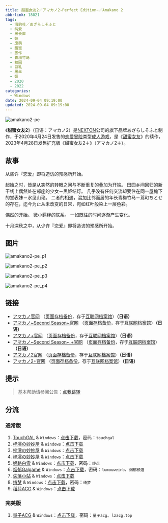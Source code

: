 ```yaml
---
title: 甜蜜女友2／アマカノ2~Perfect Edition~／Amakano 2
abbrlink: 18021
tags:
  - 海豹社／あざらしそふと
  - 纯爱
  - 黑长直
  - 妹
  - 废萌
  - 甜蜜
  - 拔作
  - 青梅竹马
  - 校园
  - 巨乳
  - 黑丝
  - 姐
  - 2020
  - 2022
categories:
  - Windows
date: 2024-09-04 09:19:00
updated: 2024-09-04 09:19:00
---
```


![amakano2-pe](https://static.saop.cc/vns/img/amakano2-pe.webp)

《**甜蜜女友2**》（日语：アマカノ2）是[NEXTON](https://zh.wikipedia.org/wiki/NEXTON)公司的旗下品牌あざらしそふと制作，于2020年4月24日发售的[恋爱冒险](https://zh.wikipedia.org/wiki/戀愛冒險)类型[成人游戏](https://zh.wikipedia.org/wiki/日本成人遊戲)，是《[甜蜜女友](https://zh.wikipedia.org/wiki/甜蜜女友)》的续作，2023年4月28日发售扩充版《甜蜜女友2＋》（アマカノ2＋）。

<!-- more -->

## 故事

从些许『恋爱』即将造访的预感所开始。

起始之时，皆是从突然的转眼之间与不断重复的叠加为开端。
田园乡间回归的新干线上偶然处在邻座的少女－黒姫结灯。
几乎没有任何交流却要住在同一屋檐下的堂表妹－氷见山玲。
二者的相遇，混加比邻而居的年长青梅竹马－蔦町ちとせ的存在，迄今为止从未改变的日常，宛如红叶般染上一层色彩。

偶然的开始。
微小羁绊的联系。
一如既往的时间逐渐产生变化。

十月深秋之中，从少许『恋爱』即将造访的预感所开始。

## 图片

![amakano2-pe_p1](https://static.saop.cc/vns/img/amakano2-pe_p1.webp)

![amakano2-pe_p2](https://static.saop.cc/vns/img/amakano2-pe_p2.webp)

![amakano2-pe_p3](https://static.saop.cc/vns/img/amakano2-pe_p3.webp)

![amakano2-pe_p4](https://static.saop.cc/vns/img/amakano2-pe_p4.webp)

## 链接

- [アマカノ官网](http://azarashi-soft.nexton-net.jp/amakano/) （[页面存档备份](https://web.archive.org/web/20201101063525/http://azarashi-soft.nexton-net.jp/amakano/)，存于[互联网档案馆](https://zh.wikipedia.org/wiki/互联网档案馆)）**（日语）**
- [アマカノ~Second Season~官网](https://azarashi-soft.nexton-net.jp/amakano-ss/) （[页面存档备份](https://web.archive.org/web/20201101063525/https://azarashi-soft.nexton-net.jp/amakano-ss/)，存于[互联网档案馆](https://zh.wikipedia.org/wiki/互联网档案馆)）**（日语）**
- [アマカノ+官网](http://azarashi-soft.nexton-net.jp/amakano+/) （[页面存档备份](https://web.archive.org/web/20190404140327/http://azarashi-soft.nexton-net.jp/amakano+/)，存于[互联网档案馆](https://zh.wikipedia.org/wiki/互联网档案馆)）**（日语）**
- [アマカノ~Second Season~ +官网](https://azarashi-soft.nexton-net.jp/amakano-ss-plus/) （[页面存档备份](https://azarashi-soft.nexton-net.jp/amakano-ss-plus/)，存于[互联网档案馆](https://zh.wikipedia.org/wiki/互联网档案馆)）**（日语）**
- [アマカノ2官网](http://azarashi-soft.nexton-net.jp/amakano2/) （[页面存档备份](https://web.archive.org/web/20220101063525/http://azarashi-soft.nexton-net.jp/amakano2/)，存于[互联网档案馆](https://zh.wikipedia.org/wiki/互联网档案馆)）**（日语）**
- [アマカノ2+官网](http://azarashi-soft.nexton-net.jp/amakano2-plus//) （[页面存档备份](https://web.archive.org/web/20230401140327/http://azarashi-soft.nexton-net.jp/amakano2-plus//)，存于[互联网档案馆](https://zh.wikipedia.org/wiki/互联网档案馆)）**（日语）**

## 提示

> 基本帮助请参阅公告：[点我跳转](/p/announcement/)

## 分流

### 通常版

1. [TouchGAL](https://touchgal.net/) & `Windows`：[点击下载](https://pan.touchgal.net/s/avWcJ)，密码：`touchgal`
2. [梓澪の妙妙屋](https://zi0.cc/) & `Windows`：[点击下载](https://zi0.cc/d/%60%E3%80%90%E5%90%88%E9%9B%86%E7%B3%BB%E5%88%97%E3%80%91/%E5%8D%97%2BGalGame%E6%B1%89%E5%8C%96%E5%8C%BA%E5%85%A8%E5%8C%BA%E8%B5%84%E6%BA%90%E5%A4%87%E4%BB%BD/1/25/%5B%E3%81%82%E3%81%96%E3%82%89%E3%81%97%E3%81%9D%E3%81%B5%E3%81%A8%5D%20%E3%82%A2%E3%83%9E%E3%82%AB%E3%83%8E2%20%20%E7%94%9C%E8%9C%9C%E5%A5%B3%E5%8F%8B2%20%E6%B1%89%E5%8C%96%E7%A1%AC%E7%9B%98%E7%89%88%5B%E5%BF%83%E6%84%BF%E5%B1%8B%E6%B1%89%E5%8C%96%E7%BB%84%5D.zip?sign=Bx3S7ifmKcYUz9eQmrChorAaS7OS6lnMSmLt7f6dTJc=:0)
3. [梓澪の妙妙屋](https://zi0.cc/) & `Windows`：[点击下载](https://zi0.cc/d/%2C%E3%80%90ADV-%E5%86%92%E9%99%A9%E6%B8%B8%E6%88%8F%E3%80%91/%E3%80%90PC%E3%80%91%E7%94%9C%E8%9C%9C%E5%A5%B3%E5%8F%8B2/%E7%94%9C%E8%9C%9C%E5%A5%B3%E5%8F%8B2.7z?sign=PmGxseFzUieQuZzq7hZf3suxE79RrF9eJV15YsJe8vA=:0)
4. [梓澪の妙妙屋](https://zi0.cc/) & `Windows`：[点击下载](https://zi0.cc/.%E3%80%90%E5%A4%8F%E9%A3%8E%E3%80%91/.%E3%80%90%E5%A4%8F%E9%A3%8E-1%E3%80%91/AVG%EF%BC%88%E8%A7%86%E8%A7%89%E5%B0%8F%E8%AF%B4%EF%BC%89/%E3%80%90PC%E3%80%91/%E3%80%90PC%E3%80%91%E7%94%9C%E8%9C%9C%E5%A5%B3%E5%8F%8B2)
5. [姬路白雪](https://pan.jlbx.xyz/) & `Windows`：[点击下载](https://pan.jlbx.xyz/?s=%E7%94%9C%E8%9C%9C%E5%A5%B3%E5%8F%8B)，密码：`终点`
6. [烟郁Galgame](https://yanyugal.top/) & `Windows`：[点击下载](https://yanyugal.top/d/disk1/%E5%B0%8F%E5%B0%8F%E7%9A%84%E5%88%86%E4%BA%AB%EF%BC%88PC%EF%BC%86%E5%AE%89%E5%8D%93%EF%BC%89/%E5%AE%89%E5%8D%93/krkr/ATRI%20-My%20Dear%20Moments-.7z)，密码：`lumouweinb`、`烟郁频道`
7. [失落小站](https://www.shinnku.com/) & `Windows`：[点击下载](https://www.shinnku.com/api/download/0/win/%E7%94%9C%E8%9C%9C%E5%A5%B3%E5%8F%8B2.7z)
8. [绮梦](https://acgs.one/) & `Windows`：[点击下载](https://acgs.one/game/288.html)，密码：`绮梦`
9. [稻荷ACG](https://amoebi.com/) & `Windows`：[点击下载](https://sakustar.com/art/7163)

### 完美版

1. [量子ACG](https://lzacg.org/) & `Windows`：[点击下载](https://lzacg.org/5874)，密码：`量子acg`、`lzacg.top`
